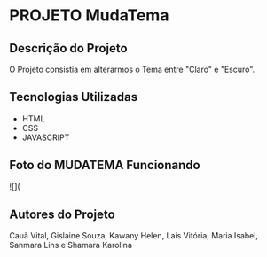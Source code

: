 # PROJETO MudaTema
## Descrição do Projeto
O Projeto consistia em alterarmos o Tema entre "Claro" e "Escuro".
## Tecnologias Utilizadas
* HTML
* CSS
* JAVASCRIPT
## Foto do MUDATEMA Funcionando
![](
## Autores do Projeto
Cauã Vital, Gislaine Souza, Kawany Helen, Laís Vitória, Maria Isabel, Sanmara Lins e Shamara Karolina
